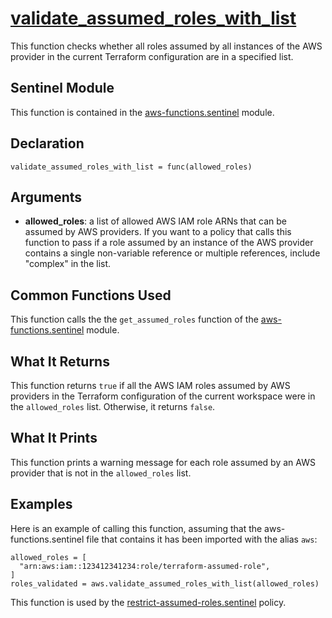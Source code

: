 # [validate_assumed_roles_with_list](../aws-functions.sentinel#L101)
This function checks whether all roles assumed by all instances of the AWS provider in the current Terraform configuration are in a specified list.

## Sentinel Module
This function is contained in the [aws-functions.sentinel](../aws-functions.sentinel) module.

## Declaration
`validate_assumed_roles_with_list = func(allowed_roles)`

## Arguments
* **allowed_roles**: a list of allowed AWS IAM role ARNs that can be assumed by AWS providers. If you want to a policy that calls this function to pass if a role assumed by an instance of the AWS provider contains a single non-variable reference or multiple references, include "complex" in the list.

## Common Functions Used
This function calls the the `get_assumed_roles` function of the [aws-functions.sentinel](../aws-functions.sentinel) module.

## What It Returns
This function returns `true` if all the AWS IAM roles assumed by AWS providers in the Terraform configuration of the current workspace were in the `allowed_roles` list. Otherwise, it returns `false`.

## What It Prints
This function prints a warning message for each role assumed by an AWS provider that is not in the `allowed_roles` list.

## Examples
Here is an example of calling this function, assuming that the aws-functions.sentinel file that contains it has been imported with the alias `aws`:
```
allowed_roles = [
  "arn:aws:iam::123412341234:role/terraform-assumed-role",
]
roles_validated = aws.validate_assumed_roles_with_list(allowed_roles)
```

This function is used by the [restrict-assumed-roles.sentinel](../../restrict-assumed-roles.sentinel) policy.
